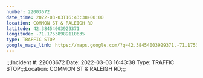 ```yaml
---
number: 22003672
date_time: 2022-03-03T16:43:38+00:00
location: COMMON ST & RALEIGH RD
latitude: 42.38454003929371
longitude: -71.17538989110635
type: TRAFFIC STOP
google_maps_link: https://maps.google.com/?q=42.38454003929371,-71.17538989110635
---
```


;;;Incident #: 22003672  Date: 2022-03-03 16:43:38   Type: TRAFFIC STOP;;;Location: COMMON ST & RALEIGH RD;;;
